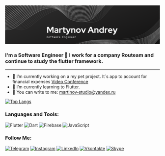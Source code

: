 ![Header](https://github.com/martynov-lab/martynov-lab/blob/main/assets/header.png)

### I'm a Software Engineer 👋 I work for a company Routeam and continue to study the flutter framework.

---

 - 🔭 I’m currently working on a my pet project. It`s app to account for financial expenses [Video Сonference](https://github.com/martynov-lab/communication_client)
 - 🌱 I’m currently learning to Flutter.
 - 💬 You can write to me: [martinov-studio@yandex.ru](https://mail.yandex.ru)

[![Top Langs](https://github-readme-stats.vercel.app/api/top-langs/?username=martynov-lab&theme=dark&langs_count=4)](https://github.com/anuraghazra/github-readme-stats)

### Languages and Tools:
![Flutter](https://img.shields.io/badge/-Flutter-424141?style=for-the-badge&logo=flutter&logoColor=47C5FB)
![Dart](https://img.shields.io/badge/-Dart-424141?style=for-the-badge&logo=dart&logoColor=097CDB)
![Firebase](https://img.shields.io/badge/-Firebase-424141?style=for-the-badge&logo=firebase&logoColor=F8C52C)
![JavaScript](https://img.shields.io/badge/-JavaScript-424141?style=for-the-badge&logo=JavaScript&logoColor=E9D54D)


### Follow Me:

[![Telegram](https://img.shields.io/badge/-Telegram-424141?style=for-the-badge&logo=telegram&logoColor=27A0D9)](https://t.me/arovit)
[![Instagram](https://img.shields.io/badge/-Instagram-424141?style=for-the-badge&logo=instagram&logoColor=B4068E)](https://www.instagram.com/andrey___martynov)
[![LinkedIn](https://img.shields.io/badge/-LinkedIn-424141?style=for-the-badge&logo=linkedin&logoColor=007BB6)](https://www.linkedin.com/in/andrey-martynov-0170b4211)
[![Vkontakte](https://img.shields.io/badge/-Vkontakte-424141?style=for-the-badge&logo=Vk&logoColor=4F7DB3)](https://vk.com/id429086716)
[![Skype](https://img.shields.io/badge/-Skype-424141?style=for-the-badge&logo=Skype&logoColor=0095E1)](https://join.skype.com/invite/O3sGuUhcQHcJ)

<!-- https://www.linkedin.com/in/andrey-martynov-0170b4211 -->

<!-- [![Anurag's GitHub stats](https://github-readme-stats.vercel.app/api?username=martynov-lab&theme=dark&show_icons=true)](https://github.com/anuraghazra/github-readme-stats) -->

<!-- ![](https://komarev.com/ghpvc/?username=martynov-lab&color=B4068E&style=flat-square) -->
